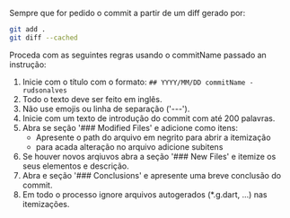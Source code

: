 Sempre que for pedido o commit a partir de um diff gerado por:

``` bash
git add .
git diff --cached
```

Proceda com as seguintes regras usando o commitName passado an instrução:

1. Inicie com o título com o formato: `## YYYY/MM/DD commitName - rudsonalves`
2. Todo o texto deve ser feito em inglês.
3. Não use emojis ou linha de separação ('---').
4. Inicie com um texto de introdução do commit com até 200 palavras.
5. Abra se seção '### Modified Files' e adicione como itens:
   - Apresente o path do arquivo em negrito para abrir a itemização
   - para acada alteração no arquivo adicione subitens
6. Se houver novos arqiuvos abra a seção '### New Files' e itemize os seus elementos e descrição.
7. Abra e seção '### Conclusions' e apresente uma breve conclusão do commit.
8. Em todo o processo ignore arquivos autogerados (*.g.dart, ...) nas itemizações.
